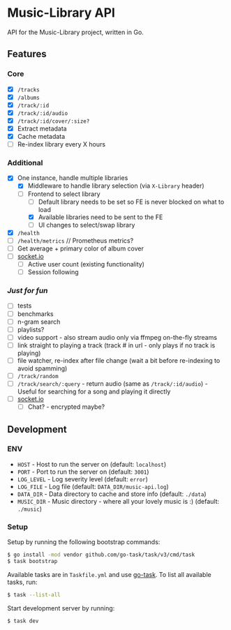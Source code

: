# Music-Library API

API for the Music-Library project, written in Go.

## Features

### Core

-   [x] `/tracks`
-   [x] `/albums`
-   [x] `/track/:id`
-   [x] `/track/:id/audio`
-   [x] `/track/:id/cover/:size?`
-   [x] Extract metadata
-   [x] Cache metadata
-   [ ] Re-index library every X hours

### Additional

-   [x] One instance, handle multiple libraries
    -   [x] Middleware to handle library selection (via `X-Library` header)
    -   [ ] Frontend to select library
        -   [ ] Default library needs to be set so FE is never blocked on what to load
        -   [x] Available libraries need to be sent to the FE
        -   [ ] UI changes to select/swap library
-   [x] `/health`
-   [ ] `/health/metrics` // Prometheus metrics?
-   [ ] Get average + primary color of album cover
-   [ ] [socket.io](https://github.com/ambelovsky/gosf)
    -   [ ] Active user count (existing functionality)
    -   [ ] Session following

### _Just for fun_

-   [ ] tests
-   [ ] benchmarks
-   [ ] n-gram search
-   [ ] playlists?
-   [ ] video support - also stream audio only via ffmpeg on-the-fly streams
-   [ ] link straight to playing a track (track # in url - only plays if no track is playing)
-   [ ] file watcher, re-index after file change (wait a bit before re-indexing to avoid spamming)
-   [ ] `/track/random`
-   [ ] `/track/search/:query` - return audio (same as `/track/:id/audio`) - Useful for searching for a song and playing it directly
-   [ ] [socket.io](https://github.com/ambelovsky/gosf)
    -   [ ] Chat? - encrypted maybe?

## Development

### ENV

-   `HOST` - Host to run the server on (default: `localhost`)
-   `PORT` - Port to run the server on (default: `3001`)
-   `LOG_LEVEL` - Log severity level (default: `error`)
-   `LOG_FILE` - Log file (default: `DATA_DIR/music-api.log`)
-   `DATA_DIR` - Data directory to cache and store info (default: `./data`)
-   `MUSIC_DIR` - Music directory - where all your lovely music is :) (default: `./music`)

### Setup

Setup by running the following bootstrap commands:

```bash
$ go install -mod vendor github.com/go-task/task/v3/cmd/task
$ task bootstrap
```

Available tasks are in `Taskfile.yml` and use [go-task](https://taskfile.dev/#/installation). To list all available tasks, run:

```bash
$ task --list-all
```

Start development server by running:

```bash
$ task dev
```
